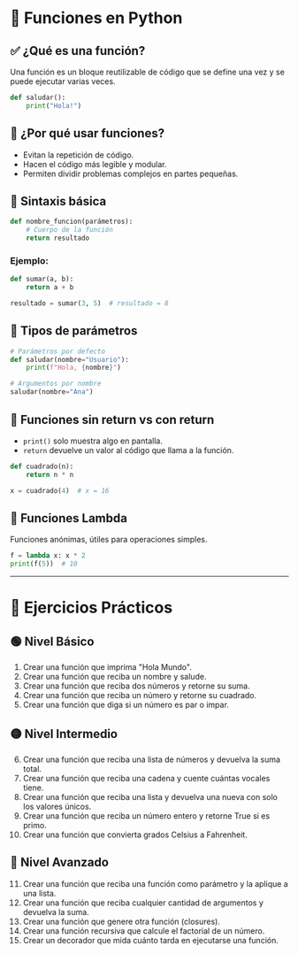 # 🧠 Funciones en Python

## ✅ ¿Qué es una función?

Una función es un bloque reutilizable de código que se define una vez y se puede ejecutar varias veces.

```python
def saludar():
    print("Hola!")
```

## 🎯 ¿Por qué usar funciones?

* Evitan la repetición de código.
* Hacen el código más legible y modular.
* Permiten dividir problemas complejos en partes pequeñas.

## 🧱 Sintaxis básica

```python
def nombre_funcion(parámetros):
    # Cuerpo de la función
    return resultado
```

### Ejemplo:

```python
def sumar(a, b):
    return a + b

resultado = sumar(3, 5)  # resultado = 8
```

## 🧰 Tipos de parámetros

```python
# Parámetros por defecto
def saludar(nombre="Usuario"):
    print(f"Hola, {nombre}")

# Argumentos por nombre
saludar(nombre="Ana")
```

## 🔁 Funciones sin return vs con return

* `print()` solo muestra algo en pantalla.
* `return` devuelve un valor al código que llama a la función.

```python
def cuadrado(n):
    return n * n

x = cuadrado(4)  # x = 16
```

## 📌 Funciones Lambda

Funciones anónimas, útiles para operaciones simples.

```python
f = lambda x: x * 2
print(f(5))  # 10
```

---

# 🧪 Ejercicios Prácticos

## 🟢 Nivel Básico

1. Crear una función que imprima "Hola Mundo".
2. Crear una función que reciba un nombre y salude.
3. Crear una función que reciba dos números y retorne su suma.
4. Crear una función que reciba un número y retorne su cuadrado.
5. Crear una función que diga si un número es par o impar.

## 🟡 Nivel Intermedio

6. Crear una función que reciba una lista de números y devuelva la suma total.
7. Crear una función que reciba una cadena y cuente cuántas vocales tiene.
8. Crear una función que reciba una lista y devuelva una nueva con solo los valores únicos.
9. Crear una función que reciba un número entero y retorne True si es primo.
10. Crear una función que convierta grados Celsius a Fahrenheit.

## 🔴 Nivel Avanzado

11. Crear una función que reciba una función como parámetro y la aplique a una lista.
12. Crear una función que reciba cualquier cantidad de argumentos y devuelva la suma.
13. Crear una función que genere otra función (closures).
14. Crear una función recursiva que calcule el factorial de un número.
15. Crear un decorador que mida cuánto tarda en ejecutarse una función.

